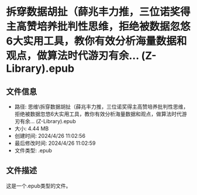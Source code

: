 ﻿# 拆穿数据胡扯（薛兆丰力推，三位诺奖得主高赞培养批判性思维，拒绝被数据忽悠6大实用工具，教你有效分析海量数据和观点，做算法时代游刃有余... (Z-Library).epub

## 文件信息
- 路径: 思维\拆穿数据胡扯（薛兆丰力推，三位诺奖得主高赞培养批判性思维，拒绝被数据忽悠6大实用工具，教你有效分析海量数据和观点，做算法时代游刃有余... (Z-Library).epub
- 大小: 4.44 MB
- 创建时间: 2024/4/26 11:02:56
- 最后修改时间: 2024/4/26 11:02:59
- 文件类型: .epub

## 文件描述
这是一个.epub类型的文件。

